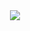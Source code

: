 
<div align="center">
  <a href="https://www.nhaccuatui.com/playlist/bai-hat-yeu-thich-cua-hoang-anh-tien-dang-cap-nhat.83PWmUDTvsPK.html">
    <img src="https://readme-spotify-tingz.vercel.app/api/now-playing"> </a>
  
<br/>
